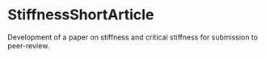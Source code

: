 StiffnessShortArticle
=====================

Development of a paper on stiffness and critical stiffness for submission to peer-review.
